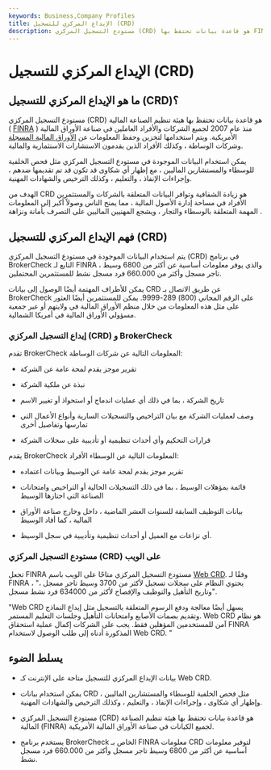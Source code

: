 ```yaml
---
keywords: Business,Company Profiles
title: الإيداع المركزي للتسجيل (CRD)
description: مستودع التسجيل المركزي (CRD) هو قاعدة بيانات تحتفظ بها FINRA لجميع الشركات والأفراد العاملين في صناعة الأوراق المالية الأمريكية.
---
```


# الإيداع المركزي للتسجيل (CRD)
## ما هو الإيداع المركزي للتسجيل (CRD)؟

مستودع التسجيل المركزي (CRD) هو قاعدة بيانات تحتفظ بها هيئة تنظيم الصناعة المالية ( [FINRA](/finra) ) منذ عام 2007 لجميع الشركات والأفراد العاملين في صناعة الأوراق المالية الأمريكية. ويتم استخدامها لتخزين وحفظ المعلومات عن [الأوراق المالية المسجلة](/registeredsecurity) وشركات الوساطة ، وكذلك الأفراد الذين يقدمون الاستشارات الاستثمارية والمالية.

يمكن استخدام البيانات الموجودة في مستودع التسجيل المركزي مثل فحص الخلفية للوسطاء والمستشارين الماليين ، مع إظهار أي شكاوى قد تكون قد تم تقديمها ضدهم ، وإجراءات الإنفاذ ، والتعليم ، وكذلك الترخيص والشهادات المهنية.

الهدف من CRD هو زيادة الشفافية وتوافر البيانات المتعلقة بالشركات والمستثمرين الأفراد في مساحة إدارة الأصول المالية ، مما يمنح الناس وصولاً أكبر إلى المعلومات المهمة المتعلقة بالوسطاء والتجار ، ويشجع المهنيين الماليين على التصرف بأمانة ونزاهة .

## فهم الإيداع المركزي للتسجيل (CRD)

يتم استخدام البيانات الموجودة في مستودع التسجيل المركزي (CRD) في برنامج BrokerCheck التابع لـ FINRA ، والذي يوفر معلومات أساسية عن أكثر من 6800 وسيط تاجر مسجل وأكثر من 660.000 فرد مسجل نشط للمستثمرين المحتملين.

يمكن للأطراف المهتمة أيضًا الوصول إلى بيانات CRD عن طريق الاتصال بـ BrokerCheck على الرقم المجاني (800) 289-9999. يمكن للمستثمرين أيضًا العثور على مثل هذه المعلومات من خلال منظم الأوراق المالية في ولايتهم أو عبر جمعية مسؤولي الأوراق المالية في أمريكا الشمالية.

### إيداع التسجيل المركزي (CRD) و BrokerCheck

تقدم BrokerCheck المعلومات التالية عن شركات الوساطة:

- تقرير موجز يقدم لمحة عامة عن الشركة

- نبذة عن ملكية الشركة

- تاريخ الشركة ، بما في ذلك أي عمليات اندماج أو استحواذ أو تغيير الاسم

- وصف لعمليات الشركة مع بيان التراخيص والتسجيلات السارية وأنواع الأعمال التي تمارسها وتفاصيل أخرى

- قرارات التحكيم وأي أحداث تنظيمية أو تأديبية على سجلات الشركة

يقدم BrokerCheck المعلومات التالية عن الوسطاء الأفراد:

- تقرير موجز يقدم لمحة عامة عن الوسيط وبيانات اعتماده

- قائمة بمؤهلات الوسيط ، بما في ذلك التسجيلات الحالية أو التراخيص وامتحانات الصناعة التي اجتازها الوسيط

- بيانات التوظيف السابقة للسنوات العشر الماضية ، داخل وخارج صناعة الأوراق المالية ، كما أفاد الوسيط

- أي نزاعات مع العميل أو أحداث تنظيمية وتأديبية في سجل الوسيط.

### مستودع التسجيل المركزي (CRD) على الويب

تجعل FINRA مستودع التسجيل المركزي متاحًا على الويب باسم [Web CRD](/crd). وفقًا لـ FINRA ، "يحتوي النظام على سجلات تسجيل لأكثر من 3700 وسيط تاجر مسجل ، وتاريخ التأهيل والتوظيف والإفصاح لأكثر من 634000 فرد نشط مسجل".

"Web CRD يسهل أيضًا معالجة ودفع الرسوم المتعلقة بالتسجيل مثل إيداع النماذج وتقديم بصمات الأصابع وامتحانات التأهيل وجلسات التعليم المستمر. Web CRD هو نظام آمن للمستخدمين المؤهلين فقط. يجب على الشركات إكمال عملية استحقاق FINRA المذكورة أدناه إلى طلب الوصول لاستخدام Web CRD. "

## يسلط الضوء

- بيانات الإيداع المركزي للتسجيل متاحة على الإنترنت كـ Web CRD.

- يمكن استخدام بيانات CRD مثل فحص الخلفية للوسطاء والمستشارين الماليين ، وإظهار أي شكاوى ، وإجراءات الإنفاذ ، والتعليم ، وكذلك الترخيص والشهادات المهنية.

- مستودع التسجيل المركزي (CRD) هو قاعدة بيانات تحتفظ بها هيئة تنظيم الصناعة المالية (FINRA) لجميع الكيانات في صناعة الأوراق المالية الأمريكية.

- يستخدم برنامج BrokerCheck الخاص بـ FINRA معلومات CRD لتوفير معلومات أساسية عن أكثر من 6800 وسيط تاجر مسجل وأكثر من 660.000 فرد مسجل نشط.


